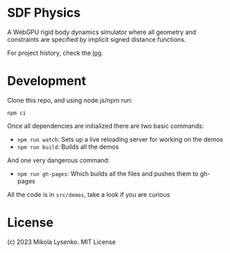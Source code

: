 # SDF Physics

A WebGPU rigid body dynamics simulator where all geometry and constraints are specified by implicit signed distance functions.

For project history, check the [log](LOG.md).

# Development

Clone this repo, and using node.js/npm run:

```
npm ci
```

Once all dependencies are initialized there are two basic commands:

* `npm run watch`: Sets up a live reloading server for working on the demos
* `npm run build`: Builds all the demos

And one very dangerous command:

* `npm run gh-pages`: Which builds all the files and pushes them to gh-pages

All the code is in `src/demos`, take a look if you are curious

# License
(c) 2023 Mikola Lysenko.  MIT License